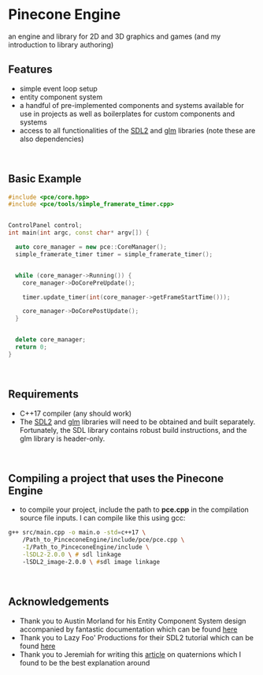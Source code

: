 # Pinecone Engine
an engine and library for 2D and 3D graphics and games (and my introduction to library authoring)
<br/>

## Features
- simple event loop setup
- entity component system
- a handful of pre-implemented components and systems available for use in projects as well as boilerplates for custom components and systems
- access to all functionalities of the [SDL2](https://github.com/libsdl-org/SDL) and [glm](https://github.com/g-truc/glm) libraries (note these are also dependencies)
<br/>


## Basic Example
```c++
#include <pce/core.hpp>
#include <pce/tools/simple_framerate_timer.cpp>


ControlPanel control;
int main(int argc, const char* argv[]) {

  auto core_manager = new pce::CoreManager();
  simple_framerate_timer timer = simple_framerate_timer();


  while (core_manager->Running()) {
    core_manager->DoCorePreUpdate();

    timer.update_timer(int(core_manager->getFrameStartTime()));

    core_manager->DoCorePostUpdate();
  }


  delete core_manager;
  return 0;
}

```
<br/>


## Requirements
- C++17 compiler (any should work)
- The [SDL2](https://github.com/libsdl-org/SDL) and [glm](https://github.com/g-truc/glm) libraries will need to be obtained and built separately. Fortunately, the SDL library contains robust build instructions, and the glm library is header-only.
<br/>


## Compiling a project that uses the **Pinecone Engine**
- to compile your project, include the path to **pce.cpp** in the compilation source file inputs. I can compile like this using gcc:
```zsh
g++ src/main.cpp -o main.o -std=c++17 \
    /Path_to_PinceconeEngine/include/pce/pce.cpp \
    -I/Path_to_PinceconeEngine/include \
    -lSDL2-2.0.0 \ # sdl linkage
    -lSDL2_image-2.0.0 \ #sdl image linkage
```
<br/>


## Acknowledgements
- Thank you to Austin Morland for his Entity Component System design accompanied by fantastic documentation which can be found [here](https://austinmorlan.com/posts/entity_component_system/)
- Thank you to Lazy Foo' Productions for their SDL2 tutorial which can be found [here](https://lazyfoo.net/tutorials/SDL/)
- Thank you to Jeremiah for writing this [article](https://www.3dgep.com/understanding-quaternions/) on quaternions which I found to be the best explanation around